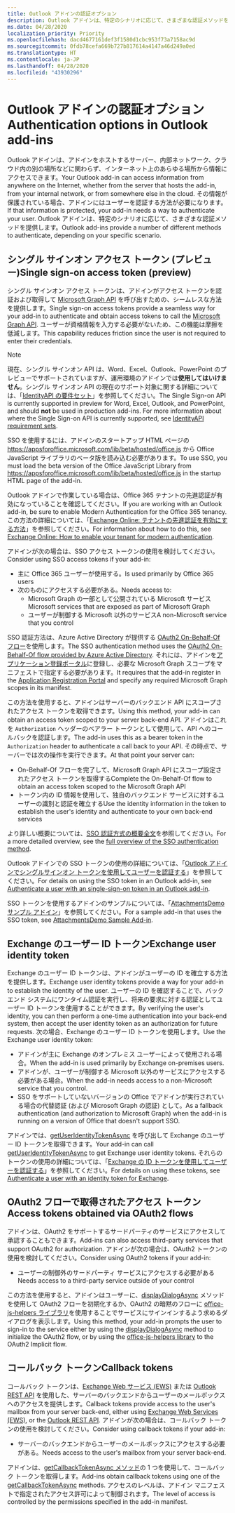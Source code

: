 ```yaml
---
title: Outlook アドインの認証オプション
description: Outlook アドインは、特定のシナリオに応じて、さまざまな認証メソッドを提供します。
ms.date: 04/28/2020
localization_priority: Priority
ms.openlocfilehash: dacd4677161def3f1580d1cbc953f73a7158ac9d
ms.sourcegitcommit: 0fdb78cefa669b727b817614a4147a46d249a0ed
ms.translationtype: HT
ms.contentlocale: ja-JP
ms.lasthandoff: 04/28/2020
ms.locfileid: "43930296"
---
```

# <a name="authentication-options-in-outlook-add-ins"></a><span data-ttu-id="ba335-103">Outlook アドインの認証オプション</span><span class="sxs-lookup"><span data-stu-id="ba335-103">Authentication options in Outlook add-ins</span></span>

<span data-ttu-id="ba335-104">Outlook アドインは、アドインをホストするサーバー、内部ネットワーク、クラウド内の別の場所などに関わらず、インターネット上のあらゆる場所から情報にアクセスできます。</span><span class="sxs-lookup"><span data-stu-id="ba335-104">Your Outlook add-in can access information from anywhere on the Internet, whether from the server that hosts the add-in, from your internal network, or from somewhere else in the cloud.</span></span> <span data-ttu-id="ba335-105">その情報が保護されている場合、アドインにはユーザーを認証する方法が必要になります。</span><span class="sxs-lookup"><span data-stu-id="ba335-105">If that information is protected, your add-in needs a way to authenticate your user.</span></span> <span data-ttu-id="ba335-106">Outlook アドインは、特定のシナリオに応じて、さまざまな認証メソッドを提供します。</span><span class="sxs-lookup"><span data-stu-id="ba335-106">Outlook add-ins provide a number of different methods to authenticate, depending on your specific scenario.</span></span>

## <a name="single-sign-on-access-token-preview"></a><span data-ttu-id="ba335-107">シングル サインオン アクセス トークン (プレビュー)</span><span class="sxs-lookup"><span data-stu-id="ba335-107">Single sign-on access token (preview)</span></span>

<span data-ttu-id="ba335-108">シングル サインオン アクセス トークンは、アドインがアクセス トークンを認証および取得して [Microsoft Graph API](/graph/overview) を呼び出すための、シームレスな方法を提供します。</span><span class="sxs-lookup"><span data-stu-id="ba335-108">Single sign-on access tokens provide a seamless way for your add-in to authenticate and obtain access tokens to call the [Microsoft Graph API](/graph/overview).</span></span> <span data-ttu-id="ba335-109">ユーザーが資格情報を入力する必要がないため、この機能は摩擦を低減します。</span><span class="sxs-lookup"><span data-stu-id="ba335-109">This capability reduces friction since the user is not required to enter their credentials.</span></span>

> [!NOTE]
> <span data-ttu-id="ba335-110">現在、シングル サインオン API は、Word、Excel、Outlook、PowerPoint のプレビューでサポートされていますが、運用環境のアドインでは**使用してはいけません**。シングル サインオン API の現在のサポート対象に関する詳細については、「[IdentityAPI の要件セット](../reference/requirement-sets/identity-api-requirement-sets.md)」を参照してください。</span><span class="sxs-lookup"><span data-stu-id="ba335-110">The Single Sign-on API is currently supported in preview for Word, Excel, Outlook, and PowerPoint, and should **not** be used in production add-ins. For more information about where the Single Sign-on API is currently supported, see [IdentityAPI requirement sets](../reference/requirement-sets/identity-api-requirement-sets.md).</span></span>
>
> <span data-ttu-id="ba335-111">SSO を使用するには、アドインのスタートアップ HTML ページの https://appsforoffice.microsoft.com/lib/beta/hosted/office.js から Office JavaScript ライブラリのベータ版を読み込む必要があります。</span><span class="sxs-lookup"><span data-stu-id="ba335-111">To use SSO, you must load the beta version of the Office JavaScript Library from https://appsforoffice.microsoft.com/lib/beta/hosted/office.js in the startup HTML page of the add-in.</span></span>
>
> <span data-ttu-id="ba335-112">Outlook アドインで作業している場合は、Office 365 テナントの先進認証が有効になっていることを確認してください。</span><span class="sxs-lookup"><span data-stu-id="ba335-112">If you are working with an Outlook add-in, be sure to enable Modern Authentication for the Office 365 tenancy.</span></span> <span data-ttu-id="ba335-113">この方法の詳細については、「[Exchange Online: テナントの先進認証を有効にする方法](https://social.technet.microsoft.com/wiki/contents/articles/32711.exchange-online-how-to-enable-your-tenant-for-modern-authentication.aspx)」を参照してください。</span><span class="sxs-lookup"><span data-stu-id="ba335-113">For information about how to do this, see [Exchange Online: How to enable your tenant for modern authentication](https://social.technet.microsoft.com/wiki/contents/articles/32711.exchange-online-how-to-enable-your-tenant-for-modern-authentication.aspx).</span></span>

<span data-ttu-id="ba335-114">アドインが次の場合は、SSO アクセス トークンの使用を検討してください。</span><span class="sxs-lookup"><span data-stu-id="ba335-114">Consider using SSO access tokens if your add-in:</span></span>

- <span data-ttu-id="ba335-115">主に Office 365 ユーザーが使用する。</span><span class="sxs-lookup"><span data-stu-id="ba335-115">Is used primarily by Office 365 users</span></span>
- <span data-ttu-id="ba335-116">次のものにアクセスする必要がある。</span><span class="sxs-lookup"><span data-stu-id="ba335-116">Needs access to:</span></span>
  - <span data-ttu-id="ba335-117">Microsoft Graph の一部として公開されている Microsoft サービス</span><span class="sxs-lookup"><span data-stu-id="ba335-117">Microsoft services that are exposed as part of Microsoft Graph</span></span>
  - <span data-ttu-id="ba335-118">ユーザーが制御する Microsoft 以外のサービス</span><span class="sxs-lookup"><span data-stu-id="ba335-118">A non-Microsoft service that you control</span></span>

<span data-ttu-id="ba335-119">SSO 認証方法は、Azure Active Directory が提供する [OAuth2 On-Behalf-Of フロー](/azure/active-directory/develop/active-directory-v2-protocols-oauth-on-behalf-of)を使用します。</span><span class="sxs-lookup"><span data-stu-id="ba335-119">The SSO authentication method uses the [OAuth2 On-Behalf-Of flow provided by Azure Active Directory](/azure/active-directory/develop/active-directory-v2-protocols-oauth-on-behalf-of).</span></span> <span data-ttu-id="ba335-120">それには、アドインを[アプリケーション登録ポータル](https://apps.dev.microsoft.com/)に登録し、必要な Microsoft Graph スコープをマニフェストで指定する必要があります。</span><span class="sxs-lookup"><span data-stu-id="ba335-120">It requires that the add-in register in the [Application Registration Portal](https://apps.dev.microsoft.com/) and specify any required Microsoft Graph scopes in its manifest.</span></span>

<span data-ttu-id="ba335-121">この方法を使用すると、アドインはサーバーのバックエンド API にスコープされたアクセス トークンを取得できます。</span><span class="sxs-lookup"><span data-stu-id="ba335-121">Using this method, your add-in can obtain an access token scoped to your server back-end API.</span></span> <span data-ttu-id="ba335-122">アドインはこれを `Authorization` ヘッダーのベアラー トークンとして使用して、API へのコールバックを認証します。</span><span class="sxs-lookup"><span data-stu-id="ba335-122">The add-in uses this as a bearer token in the `Authorization` header to authenticate a call back to your API.</span></span> <span data-ttu-id="ba335-123">その時点で、サーバーでは次の操作を実行できます。</span><span class="sxs-lookup"><span data-stu-id="ba335-123">At that point your server can:</span></span>

- <span data-ttu-id="ba335-124">On-Behalf-Of フローを完了して、Microsoft Graph API にスコープ設定されたアクセス トークンを取得する</span><span class="sxs-lookup"><span data-stu-id="ba335-124">Complete the On-Behalf-Of flow to obtain an access token scoped to the Microsoft Graph API</span></span>
- <span data-ttu-id="ba335-125">トークン内の ID 情報を使用して、独自のバックエンド サービスに対するユーザーの識別と認証を確立する</span><span class="sxs-lookup"><span data-stu-id="ba335-125">Use the identity information in the token to establish the user's identity and authenticate to your own back-end services</span></span>

<span data-ttu-id="ba335-126">より詳しい概要については、[SSO 認証方式の概要全文](../develop/sso-in-office-add-ins.md)を参照してください。</span><span class="sxs-lookup"><span data-stu-id="ba335-126">For a more detailed overview, see the [full overview of the SSO authentication method](../develop/sso-in-office-add-ins.md).</span></span>

<span data-ttu-id="ba335-127">Outlook アドインでの SSO トークンの使用の詳細については、「[Outlook アドインでシングルサインオン トークンを使用してユーザーを認証する](authenticate-a-user-with-an-sso-token.md)」を参照してください。</span><span class="sxs-lookup"><span data-stu-id="ba335-127">For details on using the SSO token in an Outlook add-in, see [Authenticate a user with an single-sign-on token in an Outlook add-in](authenticate-a-user-with-an-sso-token.md).</span></span>

<span data-ttu-id="ba335-128">SSO トークンを使用するアドインのサンプルについては、「[AttachmentsDemo サンプル アドイン](https://github.com/OfficeDev/outlook-add-in-attachments-demo)」を参照してください。</span><span class="sxs-lookup"><span data-stu-id="ba335-128">For a sample add-in that uses the SSO token, see [AttachmentsDemo Sample Add-in](https://github.com/OfficeDev/outlook-add-in-attachments-demo).</span></span>

## <a name="exchange-user-identity-token"></a><span data-ttu-id="ba335-129">Exchange のユーザー ID トークン</span><span class="sxs-lookup"><span data-stu-id="ba335-129">Exchange user identity token</span></span>

<span data-ttu-id="ba335-130">Exchange のユーザー ID トークンは、アドインがユーザーの ID を確立する方法を提供します。</span><span class="sxs-lookup"><span data-stu-id="ba335-130">Exchange user identity tokens provide a way for your add-in to establish the identity of the user.</span></span> <span data-ttu-id="ba335-131">ユーザーの ID を確認することで、バックエンド システムにワンタイム認証を実行し、将来の要求に対する認証としてユーザー ID トークンを使用することができます。</span><span class="sxs-lookup"><span data-stu-id="ba335-131">By verifying the user's identity, you can then perform a one-time authentication into your back-end system, then accept the user identity token as an authorization for future requests.</span></span> <span data-ttu-id="ba335-132">次の場合、Exchange のユーザー ID トークンを使用します。</span><span class="sxs-lookup"><span data-stu-id="ba335-132">Use the Exchange user identity token:</span></span>

- <span data-ttu-id="ba335-133">アドインが主に Exchange のオンプレミス ユーザーによって使用される場合。</span><span class="sxs-lookup"><span data-stu-id="ba335-133">When the add-in is used primarily by Exchange on-premises users.</span></span>
- <span data-ttu-id="ba335-134">アドインが、ユーザーが制御する Microsoft 以外のサービスにアクセスする必要がある場合。</span><span class="sxs-lookup"><span data-stu-id="ba335-134">When the add-in needs access to a non-Microsoft service that you control.</span></span>
- <span data-ttu-id="ba335-135">SSO をサポートしていないバージョンの Office でアドインが実行されている場合の代替認証 (および Microsoft Graph の認証) として。</span><span class="sxs-lookup"><span data-stu-id="ba335-135">As a fallback authentication (and authorization to Microsoft Graph) when the add-in is running on a version of Office that doesn't support SSO.</span></span>

<span data-ttu-id="ba335-136">アドインでは、[getUserIdentityTokenAsync](/javascript/api/outlook/office.mailbox#getuseridentitytokenasync-callback--usercontext-) を呼び出して Exchange のユーザー ID トークンを取得できます。</span><span class="sxs-lookup"><span data-stu-id="ba335-136">Your add-in can call [getUserIdentityTokenAsync](/javascript/api/outlook/office.mailbox#getuseridentitytokenasync-callback--usercontext-) to get Exchange user identity tokens.</span></span> <span data-ttu-id="ba335-137">それらのトークンの使用の詳細については、「[Exchange の ID トークンを使用してユーザーを認証する](authenticate-a-user-with-an-identity-token.md)」を参照してください。</span><span class="sxs-lookup"><span data-stu-id="ba335-137">For details on using these tokens, see [Authenticate a user with an identity token for Exchange](authenticate-a-user-with-an-identity-token.md).</span></span>

## <a name="access-tokens-obtained-via-oauth2-flows"></a><span data-ttu-id="ba335-138">OAuth2 フローで取得されたアクセス トークン</span><span class="sxs-lookup"><span data-stu-id="ba335-138">Access tokens obtained via OAuth2 flows</span></span>

<span data-ttu-id="ba335-139">アドインは、OAuth2 をサポートするサードパーティのサービスにアクセスして承認することもできます。</span><span class="sxs-lookup"><span data-stu-id="ba335-139">Add-ins can also access third-party services that support OAuth2 for authorization.</span></span> <span data-ttu-id="ba335-140">アドインが次の場合は、OAuth2 トークンの使用を検討してください。</span><span class="sxs-lookup"><span data-stu-id="ba335-140">Consider using OAuth2 tokens if your add-in:</span></span>

- <span data-ttu-id="ba335-141">ユーザーの制御外のサードパーティ サービスにアクセスする必要がある</span><span class="sxs-lookup"><span data-stu-id="ba335-141">Needs access to a third-party service outside of your control</span></span>

<span data-ttu-id="ba335-142">この方法を使用すると、アドインはユーザーに、[displayDialogAsync](/javascript/api/office/office.ui#displaydialogasync-startaddress--options--callback-) メソッドを使用して OAuth2 フローを初期化するか、OAuth2 の暗黙のフローに [office-js-helpers ライブラリ](https://github.com/OfficeDev/office-js-helpers)を使用することでサービスにサインインするよう求めるダイアログを表示します。</span><span class="sxs-lookup"><span data-stu-id="ba335-142">Using this method, your add-in prompts the user to sign-in to the service either by using the [displayDialogAsync](/javascript/api/office/office.ui#displaydialogasync-startaddress--options--callback-) method to initialize the OAuth2 flow, or by using the [office-js-helpers library](https://github.com/OfficeDev/office-js-helpers) to the OAuth2 Implicit flow.</span></span>

## <a name="callback-tokens"></a><span data-ttu-id="ba335-143">コールバック トークン</span><span class="sxs-lookup"><span data-stu-id="ba335-143">Callback tokens</span></span>

<span data-ttu-id="ba335-144">コールバック トークンは、[Exchange Web サービス (EWS)](/exchange/client-developer/exchange-web-services/explore-the-ews-managed-api-ews-and-web-services-in-exchange) または [Outlook REST API](/previous-versions/office/office-365-api/api/version-2.0/use-outlook-rest-api) を使用した、サーバーのバックエンドからユーザーのメールボックスへのアクセスを提供します。</span><span class="sxs-lookup"><span data-stu-id="ba335-144">Callback tokens provide access to the user's mailbox from your server back-end, either using [Exchange Web Services (EWS)](/exchange/client-developer/exchange-web-services/explore-the-ews-managed-api-ews-and-web-services-in-exchange), or the [Outlook REST API](/previous-versions/office/office-365-api/api/version-2.0/use-outlook-rest-api).</span></span> <span data-ttu-id="ba335-145">アドインが次の場合は、コールバック トークンの使用を検討してください。</span><span class="sxs-lookup"><span data-stu-id="ba335-145">Consider using callback tokens if your add-in:</span></span>

- <span data-ttu-id="ba335-146">サーバーのバックエンドからユーザーのメールボックスにアクセスする必要がある。</span><span class="sxs-lookup"><span data-stu-id="ba335-146">Needs access to the user's mailbox from your server back-end.</span></span>

<span data-ttu-id="ba335-147">アドインは、[getCallbackTokenAsync メソッド](../reference/objectmodel/preview-requirement-set/office.context.mailbox.md#methods)の 1 つを使用して、コールバック トークンを取得します。</span><span class="sxs-lookup"><span data-stu-id="ba335-147">Add-ins obtain callback tokens using one of the [getCallbackTokenAsync](../reference/objectmodel/preview-requirement-set/office.context.mailbox.md#methods) methods.</span></span> <span data-ttu-id="ba335-148">アクセスのレベルは、アドイン マニフェストで指定されたアクセス許可によって制御されます。</span><span class="sxs-lookup"><span data-stu-id="ba335-148">The level of access is controlled by the permissions specified in the add-in manifest.</span></span>

